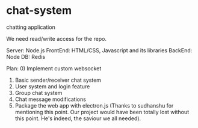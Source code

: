# chat-system
chatting application

We need read/write access for the repo.

Server: Node.js
FrontEnd: HTML/CSS, Javascript and its libraries 
BackEnd: Node
DB: Redis

Plan:
0) Implement custom websocket
1) Basic sender/receiver chat system
2) User system and login feature
3) Group chat system
4) Chat message modifications
5) Package the web app with electron.js (Thanks to sudhanshu for mentioning this point. Our project would have been totally lost without this point. He's indeed, the saviour we all needed).
